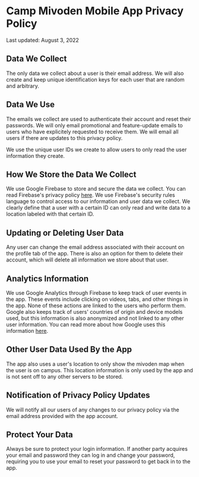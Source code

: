 # Camp Mivoden Mobile App Privacy Policy
Last updated: August 3, 2022

## Data We Collect
The only data we collect about a user is their email address. We will also create and keep unique identification keys for each user that are random and arbitrary.

## Data We Use
The emails we collect are used to authenticate their account and reset their passwords. We will only email promotional and feature-update emails to users who have explicitely requested to receive them. We will email all users if there are updates to this privacy policy. 

We use the unique user IDs we create to allow users to only read the user information they create.

## How We Store the Data We Collect
We use Google Firebase to store and secure the data we collect. You can read Firebase's privacy policy [here](https://firebase.google.com/support/privacy). We use Firebase's security rules language to control access to our information and user data we collect. We clearly define that a user with a certain ID can only read and write data to a location labeled with that certain ID.

## Updating or Deleting User Data
Any user can change the email address associated with their account on the profile tab of the app. There is also an option for them to delete their account, which will delete all information we store about that user.

## Analytics Information
We use Google Analytics through Firebase to keep track of user events in the app. These events include clicking on videos, tabs, and other things in the app. None of these actions are linked to the users who perform them. Google also keeps track of users' countries of origin and device models used, but this information is also anonymized and not linked to any other user information. You can read more about how Google uses this information [here](https://policies.google.com/technologies/partner-sites).

## Other User Data Used By the App
The app also uses a user's location to only show the mivoden map when the user is on campus. This location information is only used by the app and is not sent off to any other servers to be stored.

## Notification of Privacy Policy Updates
We will notify all our users of any changes to our privacy policy via the email address provided with the app account.

## Protect Your Data
Always be sure to protect your login information. If another party acquires your email and password they can log in and change your password, requiring you to use your email to reset your password to get back in to the app.